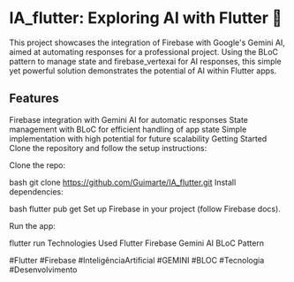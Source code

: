 # IA_flutter: Exploring AI with Flutter 🚀

This project showcases the integration of Firebase with Google's Gemini AI, aimed at automating responses for a professional project. Using the BLoC pattern to manage state and firebase_vertexai for AI responses, this simple yet powerful solution demonstrates the potential of AI within Flutter apps.

## Features
Firebase integration with Gemini AI for automatic responses
State management with BLoC for efficient handling of app state
Simple implementation with high potential for future scalability
Getting Started
Clone the repository and follow the setup instructions:

Clone the repo:

bash
git clone https://github.com/Guimarte/IA_flutter.git
Install dependencies:

bash
flutter pub get
Set up Firebase in your project (follow Firebase docs).

Run the app:


flutter run
Technologies Used
Flutter
Firebase
Gemini AI
BLoC Pattern

#Flutter #Firebase #InteligênciaArtificial #GEMINI #BLOC #Tecnologia #Desenvolvimento
